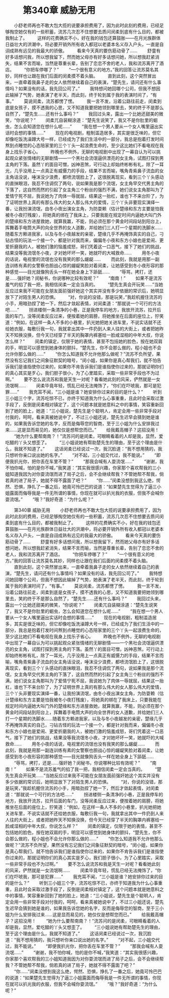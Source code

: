 # 　　第340章 威胁无用
　　小舒老师再也不敢大包大揽的说要承担费用了，因为此时此刻的费用，已经足够掏空她仅有的一些积蓄，流苏几次忍不住想要去质问闵柔到底有什么目的，都被我制止了。
　　这样的花费确实不小，好在我的钱包还算鼓胀——在月光族群体日益壮大的洪潮中，将必要开销外所有收入都冠以老婆本名义存入户头，一直是自诩成熟有远见的我最大的骄傲。
　　看来今天真的要伤筋动骨了……
　　舒童有好多话想问我，所以想我留下，然而她父母亦有好多话想问她，所以想我赶紧消失，结果不言而喻，当然是尊重长辈，告别了恋恋不舍的老人，我和流苏离开了酒店。
　　“你把车停哪了？”
　　“一个很有意义的地方。”我的回答让流苏莫名其妙，同样也让跟在我们后面的闵柔摸不着头脑。
　　直到此刻，这个突然冒出来，一直牵着我鼻子走的女人依然继续着自己的表演，“楚先生，请问还有什么事情吗？如果没有的话，我先回公司了。”
　　我特想问她回哪个公司，但我不想因此输掉了气势，她表演了老半天，而此刻，终于轮到属于我的表演时间了，“有事。”
　　莫说闵柔，流苏都愣了愣。
　　我一言不发，沿着公路往前走，闵柔到底是女孩子，摸不透我的心思，又不知道我要把她领到哪里去，笑的终于不是那么自然了，“楚先生……还有什么事吗？”
　　我回过头来，露出一个比她还甜美的微笑，“你说呢？”
　　闵柔兀自装糊涂道：“楚先生说笑了，我又不是你肚里的蛔虫，怎么会知道您在想什么呢……”
　　“我在想一个男人要从一个女人嘴里逼出实话时会想的事情……”
　　现在的电视剧，粗制滥造居多，其实是很乏味的，但它却像吃饭洗澡蹲大号一样，已经成为了我们生活中的一部分，我总是抱着打发时间熬到点睡觉的心态陪家里的三个丫头一起浪费生命的，至少这比她们不看电视在我身上找乐子省心。
　　昨晚也不例外，无聊的电视剧中出现了一幕自认为可以挑起观众紧张情绪的无聊剧情——一个黑社会流氓逼供漂亮的女主角，试图打探到男主角的下落。虽然丫的面目可憎，凶神恶煞，可行动上却始终彬彬有礼，除了一耳光，几乎没用上一点真正有威慑力的手段，结果不言而喻，嘴角青紫鼻子流血的女主角话没说，唾沫没少浪费，都喷流氓脸上了，这很脱离现实，看到三个丫头感动的直抹眼泪，我忍不住调侃了两句，说如果我是那个流氓，女主角早交代男主角的下落了，这自然而然的引起了女主角三个粉丝的强烈不满，她们说女主角那叫为了爱情宁死不屈，我说她为了肉体一辱就屈，结果这一抬杠，谁也下不来台阶了，为了证明世界上真的有那么伟大的女人那么伟大的爱情，三个丫头非要现实演绎一番，让我扮演流氓，由冬小夜出演女主角，为防耍赖（估计楚缘和东方主要是怕我被冬小夜打残废），将她真的绑在了我床上，只要我能在规定时间内逼她大叫门外的楚缘和东方进屋救她，就算我赢，不能，则必须在那个黄金时间段站到阳台上，挥舞着手电筒大声的向全世界的女人道歉，并给她们三人打一个星期的洗脚水……随着东方赖进我家，以及与冬小夜越发的亲密，楚缘几乎不再掩饰真实的自己，刁钻古怪的玩法一个接一个，都是针对我而来，偏偏冬小夜和东方小娘也是爱闹、更爱折磨我的人，被她们激的恼羞成怒，哥们凭着这一口恶气，接下了她们的挑战，结果没等我流氓冬小夜，才对她坏坏一笑，她就吓的大喊救命……
　　用冬小夜的话说，电视里的流氓也没有我笑的那么龌龊……
　　而此刻，我就是用那一副连训练有素的女警察也胆战心惊的龌龊笑脸对着闵柔，让她感受到冬小夜形容的那种感觉——目光就像狗舌头一样在她全身上下舔舐……
　　“辱骂，拷打，还是……强奸她？闵秘书，你说哪种比较有效呢？”
　　“南南！”
　　如果不是流苏羞气的掐了我一把，我相信闵柔一定会当真的。
　　“楚先生真会开玩笑……”当她反应过来我不可能在女朋友面前强奸她这个其实并没有多少依据的常识后，她明显放下了对陌生男人的恐惧。
　　“对，你说的没错，那是玩笑，”我趁机握住流苏的小手，用暗劲捏了她一下，然后才敛起表情，对闵柔道：“那就说一个可行的方法吧……”
　　拐进楼侧一条清净的小巷，正是我停车的地方，我放开流苏，拉开后面的车门，没等闵柔反应过来，便按着她的肩膀，将她推坐在后面的座位上，狞笑道：“例如，在这样一条人不多的小巷里，扒光她把她关进车里，不说实话就不还给她衣服，每敷衍我一句，我就拿出其中一件扔到人来人往的大街上，或者把她昨天不知换没换，但今天已经穿了半天的胸罩内裤塞给一脸咸湿相的中年大叔，你说怎么样？”
　　闵柔的镇定，仅限于她的表情，甚至不包括她的脸色，按在她双肩的手，明显可以感觉到她身体的颤抖，“楚先生，你不会那么做的，程小姐也不会允许你那么做的……”
　　“你怎么知道我不允许他那么做呢？”流苏不负所望，果然没有忘记我们之间象征默契的暗号，“闵小姐，如果你是真心帮我们，就不怕告诉我们是谁指使你过来的，如果你不肯告诉我们是谁指使你过来的，那就证明你们的真心其实是歹心，我们胆子很小，为了心里踏实，采取一些非常手段也不为过啊。”
　　要不怎么说流苏和我是天生一对呢？看看她此刻的风采，俨然就是一女流氓啊……
　　闵柔毕竟年轻，慌乱已经无法掩饰了，“你们在吓唬我，那可是犯罪……”
　　我充耳不闻，“三小姐是谁？她安排你过来的目的是什么？”
　　听到三小姐三个字，流苏吃惊不已，亦终于知道我为什么心事重重，且此时会采取过激手段了，反倒是闵柔相对镇定了，这个问题本就是她意料之中的事情，笑容重新回到了她的脸上，她道：“三小姐说，楚先生是个聪明人，肯定会用一些非常手段对付我的，呵呵，看来真被她说中了，不过三小姐还说，楚先生迟早会猜到她是谁的，如果我告诉您她的名字，反而是侮辱您的智商，至于三小姐为什么安排我过来……这是显而易见的，她仅仅是想帮您而已。”
　　给我戴高帽子？这招没用！
　　“她为什么要帮南南？！”流苏问的是闵柔，可眼睛看着的人却是我，显然，爱吃醋的丫头又想歪了。
　　“三小姐说她有帮助楚先生的理由，至于这个理由是什么，我就不知道了。”
　　这话闵柔已经说过一次，我沉脸道：“我不想用猜的，我只想听你亲口说出她的名字。”
　　“对不起，三小姐交代过，我不能说。”
　　“即便我扒光你，把你丢在车里不管？”
　　“那我会喊有人耍流氓……”
　　“谢谢，我不怕你喊，怕的是你不喊，”我笑道：“其实我很感兴趣，你家那个喜欢帮我的三小姐知道我因为对你耍流氓而进了局子之后，会不会继续帮我？不管她帮不帮我，倘若真的进了局子，她就不得不露面了吧？”
　　“你……”闵柔没想到我这么绝，愕然、恐惧，挣扎了一番之后，她竟可怜巴巴的说道：“如果楚先生觉得为了逼三小姐露面而侮辱我是一件无所谓的事情，你现在就可以扒光我的衣服，但我不会喊你耍流氓。”
　　“哦？”我好奇道：“为什么呢？”

　　第340章 威胁无用
　　小舒老师再也不敢大包大揽的说要承担费用了，因为此时此刻的费用，已经足够掏空她仅有的一些积蓄，流苏几次忍不住想要去质问闵柔到底有什么目的，都被我制止了。
　　这样的花费确实不小，好在我的钱包还算鼓胀——在月光族群体日益壮大的洪潮中，将必要开销外所有收入都冠以老婆本名义存入户头，一直是自诩成熟有远见的我最大的骄傲。
　　看来今天真的要伤筋动骨了……
　　舒童有好多话想问我，所以想我留下，然而她父母亦有好多话想问她，所以想我赶紧消失，结果不言而喻，当然是尊重长辈，告别了恋恋不舍的老人，我和流苏离开了酒店。
　　“你把车停哪了？”
　　“一个很有意义的地方。”我的回答让流苏莫名其妙，同样也让跟在我们后面的闵柔摸不着头脑。
　　直到此刻，这个突然冒出来，一直牵着我鼻子走的女人依然继续着自己的表演，“楚先生，请问还有什么事情吗？如果没有的话，我先回公司了。”
　　我特想问她回哪个公司，但我不想因此输掉了气势，她表演了老半天，而此刻，终于轮到属于我的表演时间了，“有事。”
　　莫说闵柔，流苏都愣了愣。
　　我一言不发，沿着公路往前走，闵柔到底是女孩子，摸不透我的心思，又不知道我要把她领到哪里去，笑的终于不是那么自然了，“楚先生……还有什么事吗？”
　　我回过头来，露出一个比她还甜美的微笑，“你说呢？”
　　闵柔兀自装糊涂道：“楚先生说笑了，我又不是你肚里的蛔虫，怎么会知道您在想什么呢……”
　　“我在想一个男人要从一个女人嘴里逼出实话时会想的事情……”
　　现在的电视剧，粗制滥造居多，其实是很乏味的，但它却像吃饭洗澡蹲大号一样，已经成为了我们生活中的一部分，我总是抱着打发时间熬到点睡觉的心态陪家里的三个丫头一起浪费生命的，至少这比她们不看电视在我身上找乐子省心。
　　昨晚也不例外，无聊的电视剧中出现了一幕自认为可以挑起观众紧张情绪的无聊剧情——一个黑社会流氓逼供漂亮的女主角，试图打探到男主角的下落。虽然丫的面目可憎，凶神恶煞，可行动上却始终彬彬有礼，除了一耳光，几乎没用上一点真正有威慑力的手段，结果不言而喻，嘴角青紫鼻子流血的女主角话没说，唾沫没少浪费，都喷流氓脸上了，这很脱离现实，看到三个丫头感动的直抹眼泪，我忍不住调侃了两句，说如果我是那个流氓，女主角早交代男主角的下落了，这自然而然的引起了女主角三个粉丝的强烈不满，她们说女主角那叫为了爱情宁死不屈，我说她为了肉体一辱就屈，结果这一抬杠，谁也下不来台阶了，为了证明世界上真的有那么伟大的女人那么伟大的爱情，三个丫头非要现实演绎一番，让我扮演流氓，由冬小夜出演女主角，为防耍赖（估计楚缘和东方主要是怕我被冬小夜打残废），将她真的绑在了我床上，只要我能在规定时间内逼她大叫门外的楚缘和东方进屋救她，就算我赢，不能，则必须在那个黄金时间段站到阳台上，挥舞着手电筒大声的向全世界的女人道歉，并给她们三人打一个星期的洗脚水……随着东方赖进我家，以及与冬小夜越发的亲密，楚缘几乎不再掩饰真实的自己，刁钻古怪的玩法一个接一个，都是针对我而来，偏偏冬小夜和东方小娘也是爱闹、更爱折磨我的人，被她们激的恼羞成怒，哥们凭着这一口恶气，接下了她们的挑战，结果没等我流氓冬小夜，才对她坏坏一笑，她就吓的大喊救命……
　　用冬小夜的话说，电视里的流氓也没有我笑的那么龌龊……
　　而此刻，我就是用那一副连训练有素的女警察也胆战心惊的龌龊笑脸对着闵柔，让她感受到冬小夜形容的那种感觉——目光就像狗舌头一样在她全身上下舔舐……
　　“辱骂，拷打，还是……强奸她？闵秘书，你说哪种比较有效呢？”
　　“南南！”
　　如果不是流苏羞气的掐了我一把，我相信闵柔一定会当真的。
　　“楚先生真会开玩笑……”当她反应过来我不可能在女朋友面前强奸她这个其实并没有多少依据的常识后，她明显放下了对陌生男人的恐惧。
　　“对，你说的没错，那是玩笑，”我趁机握住流苏的小手，用暗劲捏了她一下，然后才敛起表情，对闵柔道：“那就说一个可行的方法吧……”
　　拐进楼侧一条清净的小巷，正是我停车的地方，我放开流苏，拉开后面的车门，没等闵柔反应过来，便按着她的肩膀，将她推坐在后面的座位上，狞笑道：“例如，在这样一条人不多的小巷里，扒光她把她关进车里，不说实话就不还给她衣服，每敷衍我一句，我就拿出其中一件扔到人来人往的大街上，或者把她昨天不知换没换，但今天已经穿了半天的胸罩内裤塞给一脸咸湿相的中年大叔，你说怎么样？”
　　闵柔的镇定，仅限于她的表情，甚至不包括她的脸色，按在她双肩的手，明显可以感觉到她身体的颤抖，“楚先生，你不会那么做的，程小姐也不会允许你那么做的……”
　　“你怎么知道我不允许他那么做呢？”流苏不负所望，果然没有忘记我们之间象征默契的暗号，“闵小姐，如果你是真心帮我们，就不怕告诉我们是谁指使你过来的，如果你不肯告诉我们是谁指使你过来的，那就证明你们的真心其实是歹心，我们胆子很小，为了心里踏实，采取一些非常手段也不为过啊。”
　　要不怎么说流苏和我是天生一对呢？看看她此刻的风采，俨然就是一女流氓啊……
　　闵柔毕竟年轻，慌乱已经无法掩饰了，“你们在吓唬我，那可是犯罪……”
　　我充耳不闻，“三小姐是谁？她安排你过来的目的是什么？”
　　听到三小姐三个字，流苏吃惊不已，亦终于知道我为什么心事重重，且此时会采取过激手段了，反倒是闵柔相对镇定了，这个问题本就是她意料之中的事情，笑容重新回到了她的脸上，她道：“三小姐说，楚先生是个聪明人，肯定会用一些非常手段对付我的，呵呵，看来真被她说中了，不过三小姐还说，楚先生迟早会猜到她是谁的，如果我告诉您她的名字，反而是侮辱您的智商，至于三小姐为什么安排我过来……这是显而易见的，她仅仅是想帮您而已。”
　　给我戴高帽子？这招没用！
　　“她为什么要帮南南？！”流苏问的是闵柔，可眼睛看着的人却是我，显然，爱吃醋的丫头又想歪了。
　　“三小姐说她有帮助楚先生的理由，至于这个理由是什么，我就不知道了。”
　　这话闵柔已经说过一次，我沉脸道：“我不想用猜的，我只想听你亲口说出她的名字。”
　　“对不起，三小姐交代过，我不能说。”
　　“即便我扒光你，把你丢在车里不管？”
　　“那我会喊有人耍流氓……”
　　“谢谢，我不怕你喊，怕的是你不喊，”我笑道：“其实我很感兴趣，你家那个喜欢帮我的三小姐知道我因为对你耍流氓而进了局子之后，会不会继续帮我？不管她帮不帮我，倘若真的进了局子，她就不得不露面了吧？”
　　“你……”闵柔没想到我这么绝，愕然、恐惧，挣扎了一番之后，她竟可怜巴巴的说道：“如果楚先生觉得为了逼三小姐露面而侮辱我是一件无所谓的事情，你现在就可以扒光我的衣服，但我不会喊你耍流氓。”
　　“哦？”我好奇道：“为什么呢？”

